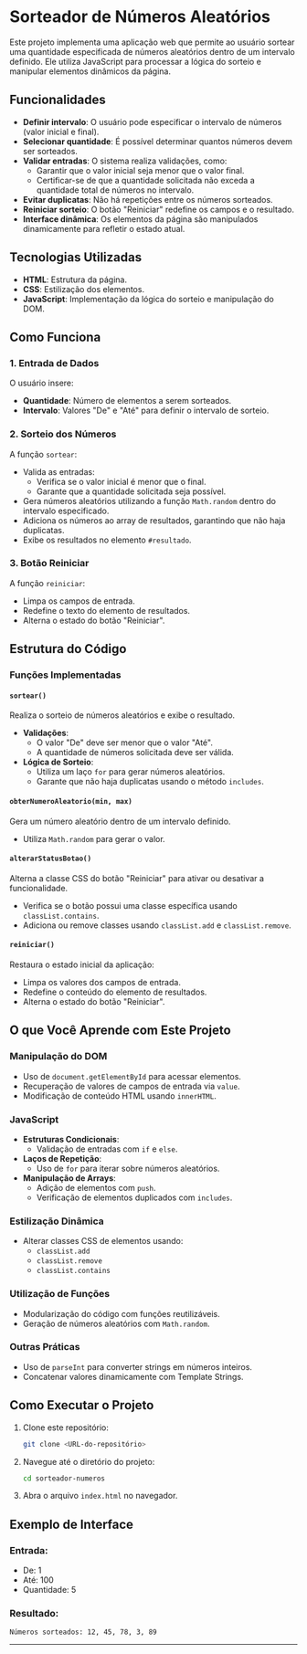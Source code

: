# Sorteador de Números Aleatórios

Este projeto implementa uma aplicação web que permite ao usuário sortear uma quantidade especificada de números aleatórios dentro de um intervalo definido. Ele utiliza JavaScript para processar a lógica do sorteio e manipular elementos dinâmicos da página.

## Funcionalidades

- **Definir intervalo**: O usuário pode especificar o intervalo de números (valor inicial e final).
- **Selecionar quantidade**: É possível determinar quantos números devem ser sorteados.
- **Validar entradas**: O sistema realiza validações, como:
  - Garantir que o valor inicial seja menor que o valor final.
  - Certificar-se de que a quantidade solicitada não exceda a quantidade total de números no intervalo.
- **Evitar duplicatas**: Não há repetições entre os números sorteados.
- **Reiniciar sorteio**: O botão "Reiniciar" redefine os campos e o resultado.
- **Interface dinâmica**: Os elementos da página são manipulados dinamicamente para refletir o estado atual.

## Tecnologias Utilizadas

- **HTML**: Estrutura da página.
- **CSS**: Estilização dos elementos.
- **JavaScript**: Implementação da lógica do sorteio e manipulação do DOM.

## Como Funciona

### 1. Entrada de Dados
O usuário insere:
- **Quantidade**: Número de elementos a serem sorteados.
- **Intervalo**: Valores "De" e "Até" para definir o intervalo de sorteio.

### 2. Sorteio dos Números
A função `sortear`:
- Valida as entradas:
  - Verifica se o valor inicial é menor que o final.
  - Garante que a quantidade solicitada seja possível.
- Gera números aleatórios utilizando a função `Math.random` dentro do intervalo especificado.
- Adiciona os números ao array de resultados, garantindo que não haja duplicatas.
- Exibe os resultados no elemento `#resultado`.

### 3. Botão Reiniciar
A função `reiniciar`:
- Limpa os campos de entrada.
- Redefine o texto do elemento de resultados.
- Alterna o estado do botão "Reiniciar".

## Estrutura do Código

### Funções Implementadas

#### `sortear()`
Realiza o sorteio de números aleatórios e exibe o resultado.
- **Validações**:
  - O valor "De" deve ser menor que o valor "Até".
  - A quantidade de números solicitada deve ser válida.
- **Lógica de Sorteio**:
  - Utiliza um laço `for` para gerar números aleatórios.
  - Garante que não haja duplicatas usando o método `includes`.

#### `obterNumeroAleatorio(min, max)`
Gera um número aleatório dentro de um intervalo definido.
- Utiliza `Math.random` para gerar o valor.

#### `alterarStatusBotao()`
Alterna a classe CSS do botão "Reiniciar" para ativar ou desativar a funcionalidade.
- Verifica se o botão possui uma classe específica usando `classList.contains`.
- Adiciona ou remove classes usando `classList.add` e `classList.remove`.

#### `reiniciar()`
Restaura o estado inicial da aplicação:
- Limpa os valores dos campos de entrada.
- Redefine o conteúdo do elemento de resultados.
- Alterna o estado do botão "Reiniciar".

## O que Você Aprende com Este Projeto

### Manipulação do DOM
- Uso de `document.getElementById` para acessar elementos.
- Recuperação de valores de campos de entrada via `value`.
- Modificação de conteúdo HTML usando `innerHTML`.

### JavaScript
- **Estruturas Condicionais**:
  - Validação de entradas com `if` e `else`.
- **Laços de Repetição**:
  - Uso de `for` para iterar sobre números aleatórios.
- **Manipulação de Arrays**:
  - Adição de elementos com `push`.
  - Verificação de elementos duplicados com `includes`.

### Estilização Dinâmica
- Alterar classes CSS de elementos usando:
  - `classList.add`
  - `classList.remove`
  - `classList.contains`

### Utilização de Funções
- Modularização do código com funções reutilizáveis.
- Geração de números aleatórios com `Math.random`.

### Outras Práticas
- Uso de `parseInt` para converter strings em números inteiros.
- Concatenar valores dinamicamente com Template Strings.

## Como Executar o Projeto

1. Clone este repositório:
   ```bash
   git clone <URL-do-repositório>
   ```
2. Navegue até o diretório do projeto:
   ```bash
   cd sorteador-numeros
   ```
3. Abra o arquivo `index.html` no navegador.

## Exemplo de Interface

### Entrada:
- De: 1
- Até: 100
- Quantidade: 5

### Resultado:
```
Números sorteados: 12, 45, 78, 3, 89
```
---

